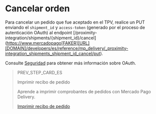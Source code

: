 # Cancelar orden

Para cancelar un pedido que fue aceptado en el TPV, realice un PUT enviando el `shipment_id` y `access-token` (generado por el proceso de autenticación OAuth) al endpoint  [/proximity-integration/shipments/{shipment_id}/cancel] (https://www.mercadopago[FAKER][URL][DOMAIN]/developers/es/reference/mp_delivery/_proximity-integration_shipments_shipment_id_cancel/put). 

Consulte [Seguridad](https://www.mercadopago[FAKER][URL][DOMAIN]/developers/es/guides/security/oauth/introduction) para obtener más información sobre OAuth.

> PREV_STEP_CARD_ES
>
> Imprimir recibo de pedido
>
> Aprende a imprimir comprobantes de pedidos con Mercado Pago Delivery.
>
> [Imprimir recibo de pedido](https://www.mercadopago[FAKER][URL][DOMAIN]/developers/es/guides/mp-delivery/print-order)
